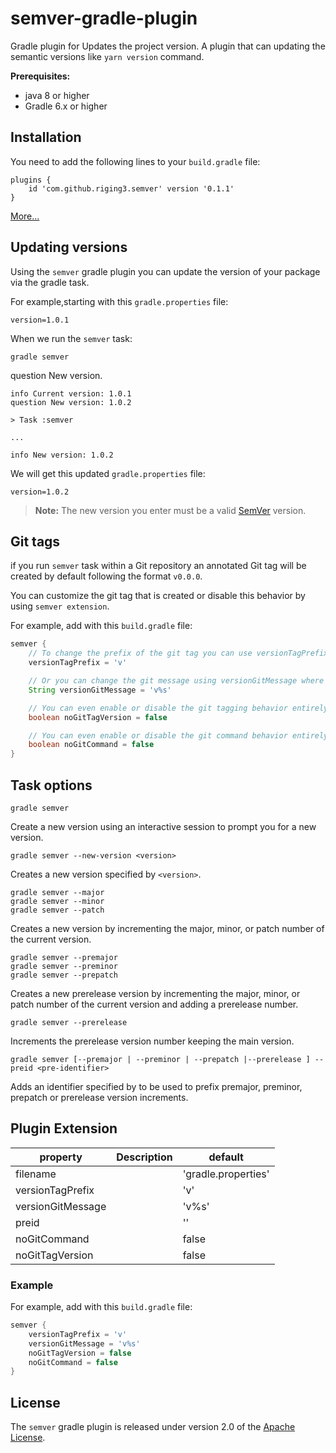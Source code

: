 # semver-gradle-plugin

Gradle plugin for Updates the project version.
A plugin that can updating the semantic versions like `yarn version` command.

**Prerequisites:**
* java 8 or higher
* Gradle 6.x or higher

## Installation

You need to add the following lines to your `build.gradle` file:

```
plugins {
    id 'com.github.riging3.semver' version '0.1.1'
}
```

[More...](https://plugins.gradle.org/plugin/com.github.rising3.semver)

## Updating versions

Using the `semver` gradle plugin you can update the version of your package via the gradle task.

For example,starting with this `gradle.properties` file:

``` properties
version=1.0.1
```

When we run the `semver` task:
```
gradle semver
```

question New version.
```
info Current version: 1.0.1
question New version: 1.0.2

> Task :semver

...

info New version: 1.0.2
```

We will get this updated `gradle.properties` file:

``` properties
version=1.0.2
```

> **Note:** The new version you enter must be a valid [SemVer](https://classic.yarnpkg.com/en/docs/dependency-versions#toc-semantic-versioning) version.

## Git tags

if you run `semver` task within a Git repository an annotated Git tag will be created by default following the format `v0.0.0`.

You can customize the git tag that is created or disable this behavior by using `semver extension`.

For example, add with this `build.gradle` file:

``` groovy
semver {
    // To change the prefix of the git tag you can use versionTagPrefix:
    versionTagPrefix = 'v'

    // Or you can change the git message using versionGitMessage where %s is the version string:
    String versionGitMessage = 'v%s'

    // You can even enable or disable the git tagging behavior entirely by using noGitTagVersion:
    boolean noGitTagVersion = false

    // You can even enable or disable the git command behavior entirely by using noGitCommand:
    boolean noGitCommand = false
}
```

## Task options

```
gradle semver
```

Create a new version using an interactive session to prompt you for a new version.

```
gradle semver --new-version <version>
```

Creates a new version specified by `<version>`.

```
gradle semver --major
gradle semver --minor
gradle semver --patch
```

Creates a new version by incrementing the major, minor, or patch number of the current version.

```
gradle semver --premajor
gradle semver --preminor
gradle semver --prepatch
```

Creates a new prerelease version by incrementing the major, minor, or patch number of the current version and adding a prerelease number.

```
gradle semver --prerelease
```

Increments the prerelease version number keeping the main version.

```
gradle semver [--premajor | --preminor | --prepatch |--prerelease ] --preid <pre-identifier>
```

Adds an identifier specified by <pre-identifier> to be used to prefix premajor, preminor, prepatch or prerelease version increments.

## Plugin Extension

property | Description | default
--- | --- | ---
filename |  | 'gradle.properties'
versionTagPrefix | | 'v'
versionGitMessage | | 'v%s'
preid | | ''
noGitCommand | | false
noGitTagVersion | | false

### Example

For example, add with this `build.gradle` file:

``` groovy
semver {
    versionTagPrefix = 'v'
    versionGitMessage = 'v%s'
    noGitTagVersion = false
    noGitCommand = false
}
```

## License

The `semver` gradle plugin is released under version 2.0 of the [Apache License](/LICENSE).

